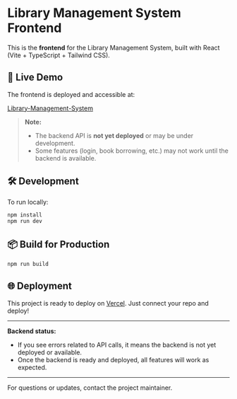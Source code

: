 # Library Management System Frontend

This is the **frontend** for the Library Management System, built with React (Vite + TypeScript + Tailwind CSS).

## 🚀 Live Demo

The frontend is deployed and accessible at:

[Library-Management-System](https://library-management-system-two-fawn.vercel.app/)

> **Note:**
> - The backend API is **not yet deployed** or may be under development.
> - Some features (login, book borrowing, etc.) may not work until the backend is available.

## 🛠️ Development

To run locally:

```bash
npm install
npm run dev
```

## 📦 Build for Production

```bash
npm run build
```

## 🌐 Deployment

This project is ready to deploy on [Vercel](https://vercel.com/). Just connect your repo and deploy!

---

**Backend status:**
- If you see errors related to API calls, it means the backend is not yet deployed or available.
- Once the backend is ready and deployed, all features will work as expected.

---

For questions or updates, contact the project maintainer.
